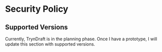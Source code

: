 # Security Policy

## Supported Versions

Currently, TrynDraft is in the planning phase. Once I have a prototype, I will update this section with supported versions.
